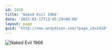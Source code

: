 ```yaml
---
id: 2410
title: 'Naked Evil 1966'
date: '2023-03-17T13:45:29+00:00'
layout: page
guid: 'http://new.andydixon.com/?page_id=2410'
---
```


![Naked Evil 1966](https://i0.wp.com/assets.g8x2.ldn.idrivee2-23.com/posters/Naked%20Evil%201966%2001.jpg?w=1200&ssl=1 "Naked Evil 1966")
